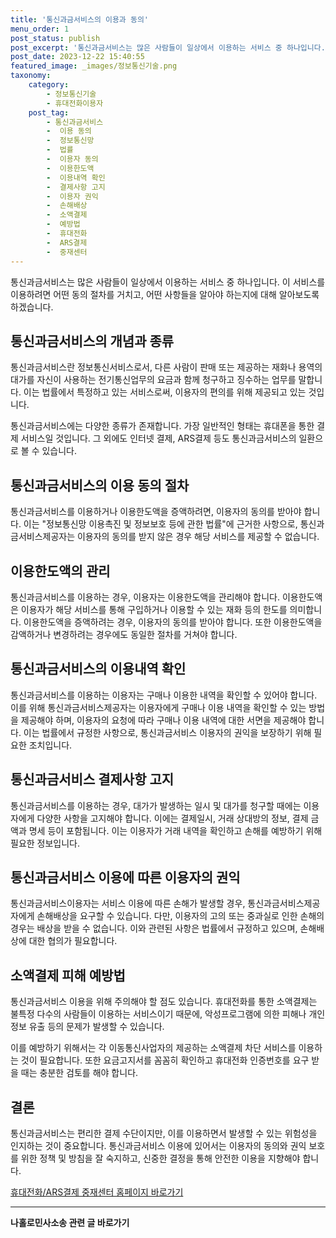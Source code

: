 ```yaml
---
title: '통신과금서비스의 이용과 동의'
menu_order: 1
post_status: publish
post_excerpt: '통신과금서비스는 많은 사람들이 일상에서 이용하는 서비스 중 하나입니다. 이 서비스를 이용하려면 어떤 동의 절차를 거치고, 어떤 사항들을 알아야 하는지에 대해 알아보도록 하겠습니다.'
post_date: 2023-12-22 15:40:55
featured_image: _images/정보통신기술.png
taxonomy:
    category:
        - 정보통신기술
        - 휴대전화이용자
    post_tag:
        - 통신과금서비스
        -  이용 동의
        -  정보통신망
        -  법률
        -  이용자 동의
        -  이용한도액
        -  이용내역 확인
        -  결제사항 고지
        -  이용자 권익
        -  손해배상
        -  소액결제
        -  예방법
        -  휴대전화
        -  ARS결제
        -  중재센터
---
```



통신과금서비스는 많은 사람들이 일상에서 이용하는 서비스 중 하나입니다. 이 서비스를 이용하려면 어떤 동의 절차를 거치고, 어떤 사항들을 알아야 하는지에 대해 알아보도록 하겠습니다.

## 통신과금서비스의 개념과 종류

통신과금서비스란 정보통신서비스로서, 다른 사람이 판매 또는 제공하는 재화나 용역의 대가를 자신이 사용하는 전기통신업무의 요금과 함께 청구하고 징수하는 업무를 말합니다. 이는 법률에서 특정하고 있는 서비스로써, 이용자의 편의를 위해 제공되고 있는 것입니다.

통신과금서비스에는 다양한 종류가 존재합니다. 가장 일반적인 형태는 휴대폰을 통한 결제 서비스일 것입니다. 그 외에도 인터넷 결제, ARS결제 등도 통신과금서비스의 일환으로 볼 수 있습니다.

## 통신과금서비스의 이용 동의 절차

통신과금서비스를 이용하거나 이용한도액을 증액하려면, 이용자의 동의를 받아야 합니다. 이는 "정보통신망 이용촉진 및 정보보호 등에 관한 법률"에 근거한 사항으로, 통신과금서비스제공자는 이용자의 동의를 받지 않은 경우 해당 서비스를 제공할 수 없습니다.

## 이용한도액의 관리

통신과금서비스를 이용하는 경우, 이용자는 이용한도액을 관리해야 합니다. 이용한도액은 이용자가 해당 서비스를 통해 구입하거나 이용할 수 있는 재화 등의 한도를 의미합니다. 이용한도액을 증액하려는 경우, 이용자의 동의를 받아야 합니다. 또한 이용한도액을 감액하거나 변경하려는 경우에도 동일한 절차를 거쳐야 합니다.

## 통신과금서비스의 이용내역 확인

통신과금서비스를 이용하는 이용자는 구매나 이용한 내역을 확인할 수 있어야 합니다. 이를 위해 통신과금서비스제공자는 이용자에게 구매나 이용 내역을 확인할 수 있는 방법을 제공해야 하며, 이용자의 요청에 따라 구매나 이용 내역에 대한 서면을 제공해야 합니다. 이는 법률에서 규정한 사항으로, 통신과금서비스 이용자의 권익을 보장하기 위해 필요한 조치입니다.

## 통신과금서비스 결제사항 고지

통신과금서비스를 이용하는 경우, 대가가 발생하는 일시 및 대가를 청구할 때에는 이용자에게 다양한 사항을 고지해야 합니다. 이에는 결제일시, 거래 상대방의 정보, 결제 금액과 명세 등이 포함됩니다. 이는 이용자가 거래 내역을 확인하고 손해를 예방하기 위해 필요한 정보입니다.

## 통신과금서비스 이용에 따른 이용자의 권익

통신과금서비스이용자는 서비스 이용에 따른 손해가 발생할 경우, 통신과금서비스제공자에게 손해배상을 요구할 수 있습니다. 다만, 이용자의 고의 또는 중과실로 인한 손해의 경우는 배상을 받을 수 없습니다. 이와 관련된 사항은 법률에서 규정하고 있으며, 손해배상에 대한 협의가 필요합니다.

## 소액결제 피해 예방법

통신과금서비스 이용을 위해 주의해야 할 점도 있습니다. 휴대전화를 통한 소액결제는 불특정 다수의 사람들이 이용하는 서비스이기 때문에, 악성프로그램에 의한 피해나 개인정보 유출 등의 문제가 발생할 수 있습니다.

이를 예방하기 위해서는 각 이동통신사업자의 제공하는 소액결제 차단 서비스를 이용하는 것이 필요합니다. 또한 요금고지서를 꼼꼼히 확인하고 휴대전화 인증번호를 요구 받을 때는 충분한 검토를 해야 합니다.

## 결론

통신과금서비스는 편리한 결제 수단이지만, 이를 이용하면서 발생할 수 있는 위험성을 인지하는 것이 중요합니다. 통신과금서비스 이용에 있어서는 이용자의 동의와 권익 보호를 위한 정책 및 방침을 잘 숙지하고, 신중한 결정을 통해 안전한 이용을 지향해야 합니다.

[휴대전화/ARS결제 중재센터 홈페이지 바로가기](www.spayment.org)



<!-- wp:separator -->
<hr class="wp-block-separator has-alpha-channel-opacity"/>
<!-- /wp:separator -->

<!-- wp:group {"backgroundColor":"base","layout":{"type":"constrained"}} -->
<div class="wp-block-group has-base-background-color has-background"><!-- wp:paragraph {"align":"center","fontSize":"medium"} -->
<p class="has-text-align-center has-large-font-size"><strong>나홀로민사소송 관련 글 바로가기</strong></p>
<!-- /wp:paragraph -->


<!-- wp:latest-posts
{"categories":[{"id":14767,"count":19,"description":"","link":"https://uknowlaw.com/category/%eb%82%98%ed%99%80%eb%a1%9c%eb%af%bc%ec%82%ac%ec%86%8c%ec%86%a1/","name":"나홀로민사소송","slug":"나홀로민사소송","taxonomy":"category","parent":0,"meta":[],"_links":{"self":[{"href":"https://uknowlaw.com/wp-json/wp/v2/categories/14767"}],"collection":[{"href":"https://uknowlaw.com/wp-json/wp/v2/categories"}],"about":[{"href":"https://uknowlaw.com/wp-json/wp/v2/taxonomies/category"}],"wp:post_type":[{"href":"https://uknowlaw.com/wp-json/wp/v2/posts?categories=14767"}],"curies":[{"name":"wp","href":"https://api.w.org/{rel}","templated":true}]}}],"postsToShow":100,"excerptLength":28,"postLayout":"grid","columns":2,"featuredImageAlign":"left","featuredImageSizeSlug":"large","fontSize":"small"} /--></div>
<!-- /wp:group -->